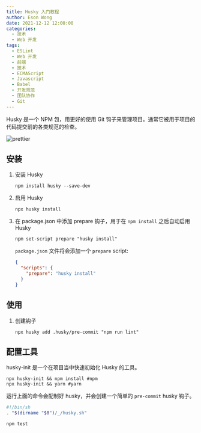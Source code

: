 ```yaml
---
title: Husky 入门教程
author: Eson Wong
date: 2021-12-12 12:00:00
categories:
  - 技术
  - Web 开发
tags:
  - ESLint
  - Web 开发
  - 前端
  - 技术
  - ECMAScript
  - Javascript
  - Babel
  - 开发规范
  - 团队协作
  - Git
---
```


Husky 是一个 NPM 包，用更好的使用 Git 钩子来管理项目。通常它被用于项目的代码提交前的各类规范的检查。

<img src="/asset/prettier.png" max-width="400px" alt="prettier" />

<!-- more -->

## 安装

1. 安装 Husky

   ```shell
   npm install husky --save-dev
   ```

2. 启用 Husky

   ```shell
   npx husky install
   ```

3. 在 package.json 中添加 prepare 钩子，用于在 `npm install` 之后自动启用 Husky

   ```shell
   npm set-script prepare "husky install"
   ```

   `package.json` 文件将会添加一个 `prepare` script:

   ```json
   {
     "scripts": {
       "prepare": "husky install"
     }
   }
   ```

## 使用

1. 创建钩子

   ```shell
   npx husky add .husky/pre-commit "npm run lint"
   ```

## 配置工具

husky-init 是一个在项目当中快速初始化 Husky 的工具。

```shell
npx husky-init && npm install #npm
npx husky-init && yarn #yarn
```

运行上面的命令会配制好 husky，并会创建一个简单的 `pre-commit` husky 钩子。

```bash
#!/bin/sh
. "$(dirname "$0")/_/husky.sh"

npm test
```
